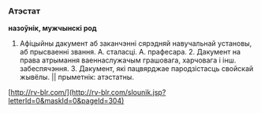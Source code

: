 ### Атэстат
**назоўнік, мужчынскі род**

1. Афіцыйны дакумент аб заканчэнні сярэдняй навучальнай установы, аб прысваенні звання. А. сталасці. А. прафесара. 2. Дакумент на права атрымання ваеннаслужачым грашовага, харчовага і інш. забеспячэння. 3. Дакумент, які пацвярджае пародзістасць свойскай жывёлы. || прыметнік: атэстатны.

<a rel="author">[http://rv-blr.com/](http://rv-blr.com/slounik.jsp?letterId=0&maskId=0&pageId=304)</a>
